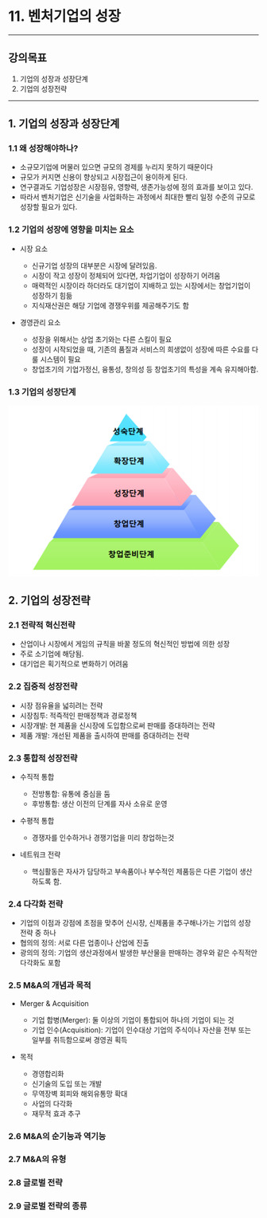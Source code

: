 # 11. 벤처기업의 성장
---
## 강의목표
1. 기업의 성장과 성장단계
2. 기업의 성장전략
---

## 1. 기업의 성장과 성장단계
### 1.1 왜 성장해야하나?

- 소규모기업에 머물러 있으면 규모의 경제를 누리지 못하기 때문이다
- 규모가 커지면 신용이 향상되고 시장접근이 용이하게 된다.
- 연구결과도 기업성장은 시장점유, 영향력, 생존가능성에 정의 효과를 보이고 있다.
- 따라서 벤처기업은 신기술을 사업화하는 과정에서 최대한 빨리 일정 수준의 규모로 성장할 필요가 있다.

### 1.2 기업의 성장에 영향을 미치는 요소

- 시장 요소
  - 신규기업 성장의 대부분은 시장에 달려있음.
  - 시장이 작고 성장이 정체되어 있다면, 차업기업이 성장하기 어려움
  - 매력적인 시장이라 하더라도 대기업이 지배하고 있는 시장에서는 창업기업이 성장하기 힘듦
  - 지식재산권은 해당 기업에 경쟁우위를 제공해주기도 함

- 경영관리 요소
  - 성장을 위해서는 상업 초기와는 다른 스킬이 필요
  - 성장이 시작되었을 때, 기존의 품질과 서비스의 희생없이 성장에 따른 수요를 다룰 시스템이 필요
  - 창업초기의 기업가정신, 융통성, 창의성 등 창업초기의 특성을 계속 유지해아함.

### 1.3 기업의 성장단계

![growth path](../img/11week_corporate_growth_path.png)

## 2. 기업의 성장전략
### 2.1 전략적 혁신전략

- 산업이나 시장에서 게임의 규칙을 바꿀 정도의 혁신적인 방법에 의한 성장
- 주로 소기업에 해당됨.
- 대기업은 획기적으로 변화하기 어려움

### 2.2 집중적 성장전략

- 시장 점유율을 넓히려는 전략
- 시장침투: 적즉적인 판매정책과 경로정책
- 시장개발: 현 제품을 신시장에 도입함으로써 판매를 증대하려는 전략
- 제품 개발: 개선된 제품을 출시하여 판매를 증대하려는 전략

### 2.3 통합적 성장전략

- 수직적 통합
  - 전방통합: 유통에 중심을 둠
  - 후방통합: 생산 이전의 단계를 자사 소유로 운영

- 수평적 통합
  - 경쟁자를 인수하거나 경쟁기업을 미리 창업하는것
- 네트워크 전략
  - 핵심활동은 자사가 담당하고 부속품이나 부수적인 제품등은 다른 기업이 생산하도록 함.

### 2.4 다각화 전략

- 기업의 이점과 강점에 초점을 맞추어 신시장, 신제품을 추구해나가는 기업의 성장 전략 중 하나
- 협의의 정의: 서로 다른 업종이나 산업에 진출
- 광의의 정의: 기업의 생산과정에서 발생한 부산물을 판매하는 경우와 같은 수직적안 다각화도 포함

### 2.5 M&A의 개념과 목적
- Merger & Acquisition
  - 기업 합병(Merger): 둘 이상의 기업이 통합되어 하나의 기업이 되는 것
  - 기업 인수(Acquisition): 기업이 인수대상 기업의 주식이나 자산을 전부 또는 일부를 취득함으로써 경영권 획득

- 목적
  - 경영합리화
  - 신기술의 도입 또는 개발
  - 무역장벽 회피와 해외유통망 확대
  - 사업의 다각화
  - 재무적 효과 추구

### 2.6 M&A의 순기능과 역기능
### 2.7 M&A의 유형
### 2.8 글로벌 전략
### 2.9 글로벌 전략의 종류